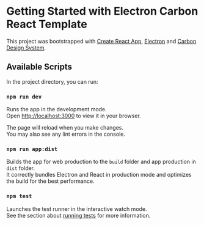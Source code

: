 # Getting Started with Electron Carbon React Template

This project was bootstrapped with [Create React App](https://github.com/facebook/create-react-app), [Electron](https://www.electronjs.org/docs/latest/tutorial/quick-start) and [Carbon Design System](https://react.carbondesignsystem.com/).

## Available Scripts

In the project directory, you can run:

### `npm run dev`

Runs the app in the development mode.\
Open [http://localhost:3000](http://localhost:3000) to view it in your browser.

The page will reload when you make changes.\
You may also see any lint errors in the console.

### `npm run app:dist`

Builds the app for web production to the `build` folder and app production in `dist` folder.\
It correctly bundles Electron and React in production mode and optimizes the build for the best performance.

### `npm test`

Launches the test runner in the interactive watch mode.\
See the section about [running tests](https://facebook.github.io/create-react-app/docs/running-tests) for more information.
